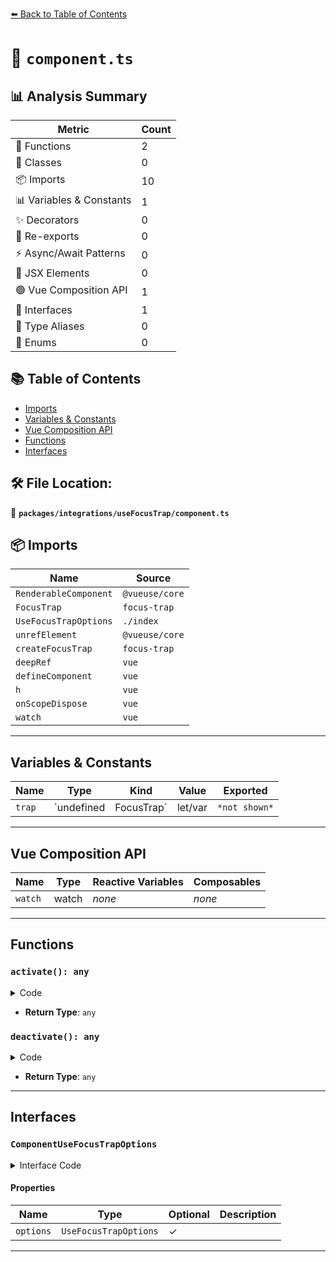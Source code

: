 [⬅️ Back to Table of Contents](../../../index.md)

# 📄 `component.ts`

## 📊 Analysis Summary

| Metric | Count |
|--------|-------|
| 🔧 Functions | 2 |
| 🧱 Classes | 0 |
| 📦 Imports | 10 |
| 📊 Variables & Constants | 1 |
| ✨ Decorators | 0 |
| 🔄 Re-exports | 0 |
| ⚡ Async/Await Patterns | 0 |
| 💠 JSX Elements | 0 |
| 🟢 Vue Composition API | 1 |
| 📐 Interfaces | 1 |
| 📑 Type Aliases | 0 |
| 🎯 Enums | 0 |

## 📚 Table of Contents

- [Imports](#imports)
- [Variables & Constants](#variables-constants)
- [Vue Composition API](#vue-composition-api)
- [Functions](#functions)
- [Interfaces](#interfaces)

## 🛠️ File Location:
📂 **`packages/integrations/useFocusTrap/component.ts`**

## 📦 Imports

| Name | Source |
|------|--------|
| `RenderableComponent` | `@vueuse/core` |
| `FocusTrap` | `focus-trap` |
| `UseFocusTrapOptions` | `./index` |
| `unrefElement` | `@vueuse/core` |
| `createFocusTrap` | `focus-trap` |
| `deepRef` | `vue` |
| `defineComponent` | `vue` |
| `h` | `vue` |
| `onScopeDispose` | `vue` |
| `watch` | `vue` |


---

## Variables & Constants

| Name | Type | Kind | Value | Exported |
|------|------|------|-------|----------|
| `trap` | `undefined | FocusTrap` | let/var | `*not shown*` | ✗ |


---

## Vue Composition API

| Name | Type | Reactive Variables | Composables |
|------|------|-------------------|-------------|
| `watch` | watch | *none* | *none* |


---

## Functions

### `activate(): any`

<details><summary>Code</summary>

```ts
() => trap && trap.activate()
```
</details>

- **Return Type**: `any`
### `deactivate(): any`

<details><summary>Code</summary>

```ts
() => trap && trap.deactivate()
```
</details>

- **Return Type**: `any`

---

## Interfaces

### `ComponentUseFocusTrapOptions`

<details><summary>Interface Code</summary>

```ts
export interface ComponentUseFocusTrapOptions extends RenderableComponent {
  options?: UseFocusTrapOptions
}
```
</details>

#### Properties

| Name | Type | Optional | Description |
|------|------|----------|-------------|
| `options` | `UseFocusTrapOptions` | ✓ |  |


---